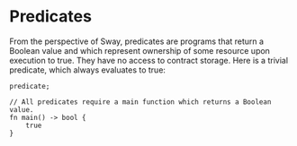 # Predicates

From the perspective of Sway, predicates are programs that return a Boolean value and which represent ownership of some resource upon execution to true. They have no access to contract storage. Here is a trivial predicate, which always evaluates to true:

```sway
predicate;

// All predicates require a main function which returns a Boolean value.
fn main() -> bool {
    true
}
```
